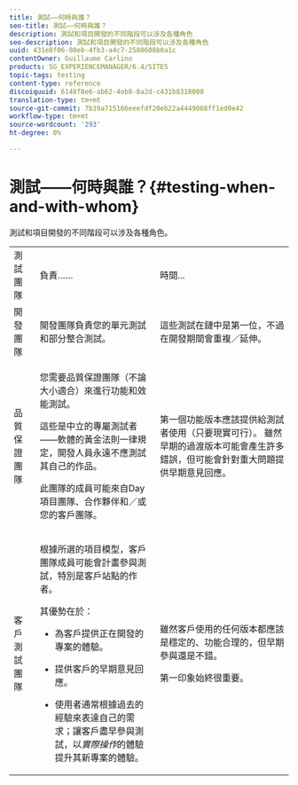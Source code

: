 ```yaml
---
title: 測試——何時與誰？
seo-title: 測試——何時與誰？
description: 測試和項目開發的不同階段可以涉及各種角色
seo-description: 測試和項目開發的不同階段可以涉及各種角色
uuid: 431e8f06-80eb-4fb3-a4c7-2580608b0a1c
contentOwner: Guillaume Carlino
products: SG_EXPERIENCEMANAGER/6.4/SITES
topic-tags: testing
content-type: reference
discoiquuid: 6148f8e6-ab62-4eb8-8a2d-c431b8318000
translation-type: tm+mt
source-git-commit: 7b39a715166eeefdf20eb22a4449068ff1ed0e42
workflow-type: tm+mt
source-wordcount: '293'
ht-degree: 0%

---
```



# 測試——何時與誰？{#testing-when-and-with-whom}

測試和項目開發的不同階段可以涉及各種角色。

<table> 
 <tbody> 
  <tr> 
   <td>測試團隊</td> 
   <td>負責…… </td> 
   <td>時間...</td> 
  </tr> 
  <tr> 
   <td>開發團隊</td> 
   <td>開發團隊負責您的單元測試和部分整合測試。</td> 
   <td>這些測試在鏈中是第一位，不過在開發期間會重複／延伸。</td> 
  </tr> 
  <tr> 
   <td>品質保證團隊</td> 
   <td><p>您需要品質保證團隊（不論大小適合）來進行功能和效能測試。</p> <p>這些是中立的專屬測試者——軟體的黃金法則一律規定，開發人員永遠不應測試其自己的作品。</p> <p>此團隊的成員可能來自Day項目團隊、合作夥伴和／或您的客戶團隊。</p> </td> 
   <td><p>第一個功能版本應該提供給測試者使用（只要現實可行）。 雖然早期的過渡版本可能會產生許多錯誤，但可能會針對重大問題提供早期意見回應。</p> </td> 
  </tr> 
  <tr> 
   <td>客戶測試團隊</td> 
   <td><p>根據所選的項目模型，客戶團隊成員可能會計畫參與測試，特別是客戶站點的作者。</p> <p>其優勢在於：</p> 
    <ul> 
     <li><p>為客戶提供正在開發的專案的體驗。</p> </li> 
     <li><p>提供客戶的早期意見回應。</p> </li> 
     <li><p>使用者通常根據過去的經驗來表達自己的需求；讓客戶盡早參與測試，以<i>實際操作</i>的體驗提升其新專案的體驗。</p> </li> 
    </ul> </td> 
   <td><p>雖然客戶使用的任何版本都應該是穩定的、功能合理的，但早期參與還是不錯。</p> <p>第一印象始終很重要。</p> </td> 
  </tr> 
 </tbody> 
</table>

